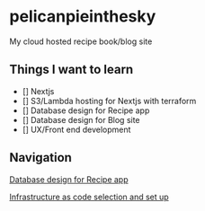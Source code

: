 # pelicanpieinthesky
My cloud hosted recipe book/blog site

## Things I want to learn
- [] Nextjs 
- [] S3/Lambda hosting for Nextjs with terraform
- [] Database design for Recipe app
- [] Database design for Blog site
- [] UX/Front end development

## Navigation
[Database design for Recipe app](docs/design/recipeDbDesign.md)

[Infrastructure as code selection and set up](terraform/README.md)
